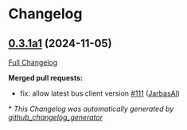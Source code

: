 # Changelog

## [0.3.1a1](https://github.com/OpenVoiceOS/ovos-audio/tree/0.3.1a1) (2024-11-05)

[Full Changelog](https://github.com/OpenVoiceOS/ovos-audio/compare/0.3.0...0.3.1a1)

**Merged pull requests:**

- fix: allow latest bus client version [\#111](https://github.com/OpenVoiceOS/ovos-audio/pull/111) ([JarbasAl](https://github.com/JarbasAl))



\* *This Changelog was automatically generated by [github_changelog_generator](https://github.com/github-changelog-generator/github-changelog-generator)*
